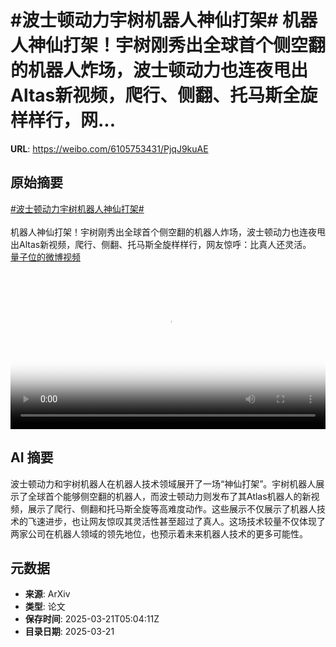 # #波士顿动力宇树机器人神仙打架# 机器人神仙打架！宇树刚秀出全球首个侧空翻的机器人炸场，波士顿动力也连夜甩出Altas新视频，爬行、侧翻、托马斯全旋样样行，网...

**URL**: https://weibo.com/6105753431/PjqJ9kuAE

## 原始摘要

<a href="https://m.weibo.cn/search?containerid=231522type%3D1%26t%3D10%26q%3D%23%E6%B3%A2%E5%A3%AB%E9%A1%BF%E5%8A%A8%E5%8A%9B%E5%AE%87%E6%A0%91%E6%9C%BA%E5%99%A8%E4%BA%BA%E7%A5%9E%E4%BB%99%E6%89%93%E6%9E%B6%23&amp;extparam=%23%E6%B3%A2%E5%A3%AB%E9%A1%BF%E5%8A%A8%E5%8A%9B%E5%AE%87%E6%A0%91%E6%9C%BA%E5%99%A8%E4%BA%BA%E7%A5%9E%E4%BB%99%E6%89%93%E6%9E%B6%23" data-hide=""><span class="surl-text">#波士顿动力宇树机器人神仙打架#</span></a> <br><br>机器人神仙打架！宇树刚秀出全球首个侧空翻的机器人炸场，波士顿动力也连夜甩出Altas新视频，爬行、侧翻、托马斯全旋样样行，网友惊呼：比真人还灵活。 <a href="https://video.weibo.com/show?fid=1034:5146307611000871" data-hide=""><span class="url-icon"><img style="width: 1rem;height: 1rem" src="https://h5.sinaimg.cn/upload/2015/09/25/3/timeline_card_small_video_default.png" referrerpolicy="no-referrer"></span><span class="surl-text">量子位的微博视频</span></a> <br clear="both"><div style="clear: both"></div><video controls="controls" poster="https://tvax4.sinaimg.cn/orj480/006Fd7o3ly1hzniiq0u2nj30u01hcgnq.jpg" style="width: 100%"><source src="https://f.video.weibocdn.com/o0/azolvz25lx08mP8z0UhW01041200jDWg0E010.mp4?label=mp4_720p&amp;template=720x1280.24.0&amp;ori=0&amp;ps=1CwnkDw1GXwCQx&amp;Expires=1742536968&amp;ssig=pWzvdMH%2BJ4&amp;KID=unistore,video"><source src="https://f.video.weibocdn.com/o0/J3WV5OpZlx08mP8yWfTG01041200c1A00E010.mp4?label=mp4_hd&amp;template=540x960.24.0&amp;ori=0&amp;ps=1CwnkDw1GXwCQx&amp;Expires=1742536968&amp;ssig=JSjHB7Vtbn&amp;KID=unistore,video"><source src="https://f.video.weibocdn.com/o0/hSlrBYMwlx08mP8ycYt2010412006IED0E010.mp4?label=mp4_ld&amp;template=360x640.24.0&amp;ori=0&amp;ps=1CwnkDw1GXwCQx&amp;Expires=1742536968&amp;ssig=vQb7XP3VCI&amp;KID=unistore,video"><p>视频无法显示，请前往<a href="https://video.weibo.com/show?fid=1034%3A5146307611000871" target="_blank" rel="noopener noreferrer">微博视频</a>观看。</p></video>

## AI 摘要

波士顿动力和宇树机器人在机器人技术领域展开了一场“神仙打架”。宇树机器人展示了全球首个能够侧空翻的机器人，而波士顿动力则发布了其Atlas机器人的新视频，展示了爬行、侧翻和托马斯全旋等高难度动作。这些展示不仅展示了机器人技术的飞速进步，也让网友惊叹其灵活性甚至超过了真人。这场技术较量不仅体现了两家公司在机器人领域的领先地位，也预示着未来机器人技术的更多可能性。

## 元数据

- **来源**: ArXiv
- **类型**: 论文
- **保存时间**: 2025-03-21T05:04:11Z
- **目录日期**: 2025-03-21
